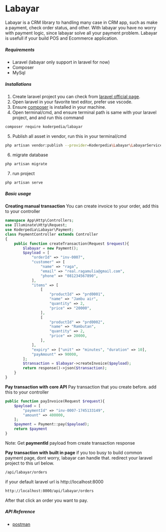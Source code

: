 # Labayar
Labayar is a CRM library to handling many case in CRM app, such as make a payment, check order status, and other. With labayar you have no worry with payment logic, since labayar solve all your payment problem. Labayar is usefull if your build POS and Ecommerce application.
##### Requirements
- Laravel (labayar only support in laravel for now)
- Composer
- MySql
##### Installations
1. Create laravel project you can check from [laravel official page](https://laravel.com/docs/12.x/installation).
2. Open laravel in your favorite text editor, prefer use vscode.
3. Ensure [composer](https://getcomposer.org/) is installed in your machine.
4. Open terminal/cmd, and ensure terminal path is same with your laravel project, and and run this command
```sh
composer require koderpedia/labayar
```
5. Publish all asset in vendor, run this in your terminal/cmd
```sh
php artisan vendor:publish --provider=Koderpedia\Labayar\LabayarServiceProvider
```
6. migrate database
```sh
php artisan migrate
```
7. run project 
```sh
php artisan serve
```
##### Basic usage
**Creating manual transaction**
You can create invoice to your order, add this to your controller
```php
namespace App\Http\Controllers;
use Illuminate\Http\Request;
use Koderpedia\Labayar\Payment;
class PaymentController extends Controller
{
    public function createTransaction(Request $request){
        $labayar = new Payment();
        $payload = [
            "orderId" => "inv-0007",
            "customer" => [
                "name" => "raga",
                "email" => "real.ragamulia@gmail.com",
                "phone" => "081234567890",
            ],
            "items" => [
                [
                    "productId" => "prd0001",
                    "name" => "Jambu air",
                    "quantity" => 2,
                    "price" => "20000",
                ],
                [
                    "productId" => "prd0002",
                    "name" => "Rambutan",
                    "quantity" => 2,
                    "price" => 20000,
                ],
            ],
            "expiry" => ["unit" => "minutes", "duration" => 10],
            "payAmount" => 90000,
        ];
        $transaction = $labayar->createInvoice($payload);
        return response()->json($transaction);
    }
}
```
**Pay transaction with core API**
Pay transaction that you create before. add this to your controller
```php
public function payInvoice(Request $request){
    $payload = [
        "paymentId" => "inv-0007-1745133149",
        "amount" => 400000,
    ];
    $payment = Payment::pay($payload);
    return $payment
}
```
Note: Get **paymentId** payload from create transaction response

**Pay transaction with built in page**
if you too busy to build common payment page, dont worry, labayar can handle that. redirect your laravel project to this url below.
```sh
/api/labayar/orders
```
if your default laravel url is http://localhost:8000
```sh
http://localhost:8000/api/labayar/orders
```
After that click an order you want to pay.

##### API Reference
- [postman](https://www.postman.com/orange-resonance-534979/workspace/labayar/collection/15555730-d6515741-160e-42a9-865a-1fbe98643e7f?action=share&creator=15555730)